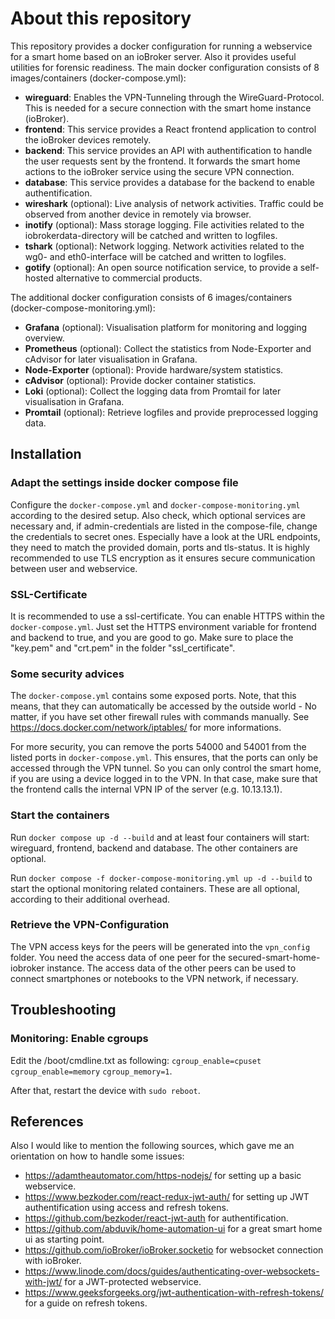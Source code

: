 # About this repository

This repository provides a docker configuration for running a webservice for a smart home based on an ioBroker server. Also it provides useful utilities for forensic readiness.
The main docker configuration consists of 8 images/containers (docker-compose.yml):
- **wireguard**: Enables the VPN-Tunneling through the WireGuard-Protocol. This is needed for a secure connection with the smart home instance (ioBroker).
- **frontend**: This service provides a React frontend application to control the ioBroker devices remotely.
- **backend**: This service provides an API with authentification to handle the user requests sent by the frontend. It forwards the smart home actions to the ioBroker service using the secure VPN connection.
- **database**: This service provides a database for the backend to enable authentification.
- **wireshark** (optional): Live analysis of network activities. Traffic could be observed from another device in remotely via browser.
- **inotify** (optional): Mass storage logging. File activities related to the iobrokerdata-directory will be catched and written to logfiles.
- **tshark** (optional): Network logging. Network activities related to the wg0- and eth0-interface will be catched and written to logfiles.
- **gotify** (optional): An open source notification service, to provide a self-hosted alternative to commercial products.

The additional docker configuration consists of 6 images/containers (docker-compose-monitoring.yml):
- **Grafana** (optional): Visualisation platform for monitoring and logging overview.
- **Prometheus** (optional): Collect the statistics from Node-Exporter and cAdvisor for later visualisation in Grafana.
- **Node-Exporter** (optional): Provide hardware/system statistics.
- **cAdvisor** (optional): Provide docker container statistics.
- **Loki** (optional): Collect the logging data from Promtail for later visualisation in Grafana.
- **Promtail** (optional): Retrieve logfiles and provide preprocessed logging data.

## Installation

### Adapt the settings inside docker compose file
Configure the ```docker-compose.yml``` and ```docker-compose-monitoring.yml``` according to the desired setup. Also check, which optional services are necessary and, if admin-credentials are listed in the compose-file, change the credentials to secret ones. Especially have a look at the URL endpoints, they need to match the provided domain, ports and tls-status. It is highly recommended to use TLS encryption as it ensures secure communication between user and webservice.

### SSL-Certificate

It is recommended to use a ssl-certificate. You can enable HTTPS within the ```docker-compose.yml```. Just set the HTTPS environment variable for frontend and backend to true, and you are good to go. Make sure to place the "key.pem" and "crt.pem" in the folder "ssl_certificate".

### Some security advices

The ```docker-compose.yml``` contains some exposed ports. Note, that this means, that they can automatically be accessed by the outside world - 
No matter, if you have set other firewall rules with commands manually. See https://docs.docker.com/network/iptables/ for more informations.

For more security, you can remove the ports 54000 and 54001 from the listed ports in ```docker-compose.yml```. This ensures, that the ports can only be accessed through the VPN tunnel. So you can only control the smart home, if you are using a device logged in to the VPN. In that case, make sure that the frontend calls the internal VPN IP of the server (e.g. 10.13.13.1).

### Start the containers

Run ```docker compose up -d --build``` and at least four containers will start: wireguard, frontend, backend and database. The other containers are optional.

Run ```docker compose -f docker-compose-monitoring.yml up -d --build``` to start the optional monitoring related containers. These are all optional, according to their additional overhead.

### Retrieve the VPN-Configuration

The VPN access keys for the peers will be generated into the ```vpn_config``` folder.
You need the access data of one peer for the secured-smart-home-iobroker instance.
The access data of the other peers can be used to connect smartphones or notebooks to the VPN network, if necessary.


## Troubleshooting

### Monitoring: Enable cgroups

Edit the /boot/cmdline.txt as following:
```cgroup_enable=cpuset```
```cgroup_enable=memory```
```cgroup_memory=1```.

After that, restart the device with ```sudo reboot```.

## References

Also I would like to mention the following sources, which gave me an orientation on how to handle some issues:
- https://adamtheautomator.com/https-nodejs/ for setting up a basic webservice.
- https://www.bezkoder.com/react-redux-jwt-auth/ for setting up JWT authentification using access and refresh tokens.
- https://github.com/bezkoder/react-jwt-auth for authentification.
- https://github.com/abduvik/home-automation-ui for a great smart home ui as starting point.
- https://github.com/ioBroker/ioBroker.socketio for websocket connection with ioBroker.
- https://www.linode.com/docs/guides/authenticating-over-websockets-with-jwt/ for a JWT-protected webservice.
- https://www.geeksforgeeks.org/jwt-authentication-with-refresh-tokens/ for a guide on refresh tokens.